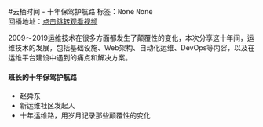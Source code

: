 #云栖时间 - 十年保驾护航路标签：<kbd>None</kbd> <kbd>None</kbd><br>回播地址：[点击跳转观看视频]()2009～2019运维技术在很多方面都发生了颠覆性的变化，本次分享这十年间，运维技术的发展，包括基础设施、Web架构、自动化运维、DevOps等内容，以及在运维平台建设中遇到的痛点和解决方案。#### 班长的十年保驾护航路* 赵舜东* 新运维社区发起人* 十年运维路，用岁月记录那些颠覆性的变化